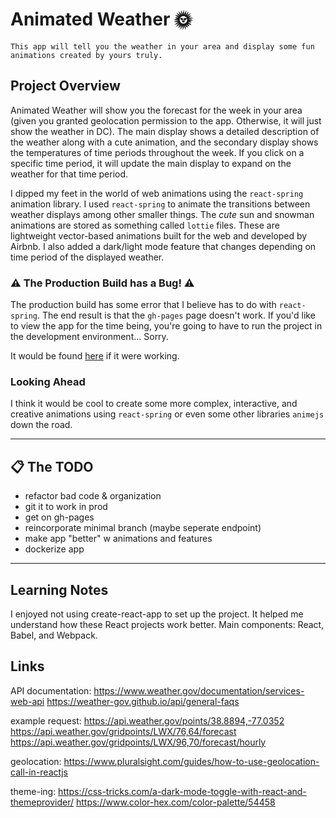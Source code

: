 # Animated Weather 🌞

```Sales Pitch
This app will tell you the weather in your area and display some fun animations created by yours truly.
```

 <!-- [See the working app!](https://kyungjinjpark.github.io/animated-weather/) -->

## Project Overview

Animated Weather will show you the forecast for the week in your area (given you granted geolocation permission to the app. Otherwise, it will just show the weather in DC). The main display shows a detailed description of the weather along with a cute animation, and the secondary display shows the temperatures of time periods throughout the week. If you click on a specific time period, it will update the main display to expand on the weather for that time period. 

I dipped my feet in the world of web animations using the `react-spring` animation library. I used `react-spring` to animate the transitions between weather displays among other smaller things. The *cute* sun and snowman animations are stored as something called `lottie` files. These are lightweight vector-based animations built for the web and developed by Airbnb. I also added a dark/light mode feature that changes depending on time period of the displayed weather.

### ⚠ The Production Build has a Bug! ⚠

The production build has some error that I believe has to do with `react-spring`. The end result is that the `gh-pages` page doesn't work. If you'd like to view the app for the time being, you're going to have to run the project in the development environment... Sorry.

It would be found [here](https://kyungjinjpark.github.io/animated-weather/) if it were working.

### Looking Ahead

I think it would be cool to create some more complex, interactive, and creative animations using `react-spring` or even some other libraries `animejs` down the road.

---

## 📋 The TODO

- refactor bad code & organization
- git it to work in prod
- get on gh-pages
- reincorporate minimal branch (maybe seperate endpoint)  
- make app "better" w animations and features
- dockerize app

---

## Learning Notes

I enjoyed not using create-react-app to set up the project. It helped me understand how these React projects work better. Main components: React, Babel, and Webpack.

## Links

API documentation:
https://www.weather.gov/documentation/services-web-api
https://weather-gov.github.io/api/general-faqs

example request: 
https://api.weather.gov/points/38.8894,-77.0352
https://api.weather.gov/gridpoints/LWX/76,64/forecast
https://api.weather.gov/gridpoints/LWX/96,70/forecast/hourly

geolocation:
https://www.pluralsight.com/guides/how-to-use-geolocation-call-in-reactjs

theme-ing:
https://css-tricks.com/a-dark-mode-toggle-with-react-and-themeprovider/
https://www.color-hex.com/color-palette/54458
